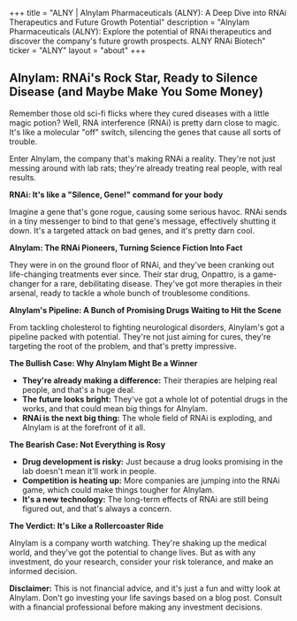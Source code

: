 +++
title = "ALNY |  Alnylam Pharmaceuticals (ALNY): A Deep Dive into RNAi Therapeutics and Future Growth Potential"
description = "Alnylam Pharmaceuticals (ALNY): Explore the potential of RNAi therapeutics and discover the company's future growth prospects.  ALNY RNAi Biotech"
ticker = "ALNY"
layout = "about"
+++

        


## Alnylam: RNAi's Rock Star, Ready to Silence Disease (and Maybe Make You Some Money)

Remember those old sci-fi flicks where they cured diseases with a little magic potion? Well, RNA interference (RNAi) is pretty darn close to magic. It's like a molecular "off" switch, silencing the genes that cause all sorts of trouble.

Enter Alnylam, the company that's making RNAi a reality. They're not just messing around with lab rats; they're already treating real people, with real results.

**RNAi: It's like a "Silence, Gene!" command for your body**

Imagine a gene that's gone rogue, causing some serious havoc. RNAi sends in a tiny messenger to bind to that gene's message, effectively shutting it down. It's a targeted attack on bad genes, and it's pretty darn cool.

**Alnylam: The RNAi Pioneers, Turning Science Fiction Into Fact**

They were in on the ground floor of RNAi, and they've been cranking out life-changing treatments ever since. Their star drug, Onpattro, is a game-changer for a rare, debilitating disease. They've got more therapies in their arsenal, ready to tackle a whole bunch of troublesome conditions.

**Alnylam's Pipeline: A Bunch of Promising Drugs Waiting to Hit the Scene**

From tackling cholesterol to fighting neurological disorders, Alnylam's got a pipeline packed with potential. They're not just aiming for cures, they're targeting the root of the problem, and that's pretty impressive.

**The Bullish Case: Why Alnylam Might Be a Winner**

* **They're already making a difference:** Their therapies are helping real people, and that's a huge deal.
* **The future looks bright:** They've got a whole lot of potential drugs in the works, and that could mean big things for Alnylam.
* **RNAi is the next big thing:** The whole field of RNAi is exploding, and Alnylam is at the forefront of it all.

**The Bearish Case: Not Everything is Rosy**

* **Drug development is risky:** Just because a drug looks promising in the lab doesn't mean it'll work in people.
* **Competition is heating up:** More companies are jumping into the RNAi game, which could make things tougher for Alnylam.
* **It's a new technology:** The long-term effects of RNAi are still being figured out, and that's always a concern.

**The Verdict: It's Like a Rollercoaster Ride**

Alnylam is a company worth watching. They're shaking up the medical world, and they've got the potential to change lives. But as with any investment, do your research, consider your risk tolerance, and make an informed decision. 

**Disclaimer:** This is not financial advice, and it's just a fun and witty look at Alnylam. Don't go investing your life savings based on a blog post. Consult with a financial professional before making any investment decisions. 

        